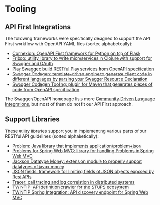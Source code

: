 # Tooling

## API First Integrations

The following frameworks were specifically designed to support the API First workflow with OpenAPI YAML files (sorted alphabetically):

* [Connexion: OpenAPI First framework for Python on top of Flask](https://github.com/zalando/connexion)
* [Friboo: utility library to write microservices in Clojure with support for Swagger and OAuth](https://github.com/zalando-stups/friboo)
* [Play Swagger: build RESTful Play services from OpenAPI specification](https://github.com/zalando/play-swagger)
* [Swagger Codegen: template-driven engine to generate client code in different languages by parsing your Swagger Resource Declaration](https://github.com/swagger-api/swagger-codegen)
* [Swagger Codegen Tooling: plugin for Maven that generates pieces of code from OpenAPI specification](https://github.com/zalando-stups/swagger-codegen-tooling)

The Swagger/OpenAPI homepage lists more [Community-Driven Language Integrations](http://swagger.io/open-source-integrations/),
but most of them do not fit our API First approach.

## Support Libraries

These utility libraries support you in implementing various parts of our RESTful API guidelines (sorted alphabetically):

* [Problem: Java library that implements application/problem+json](https://github.com/zalando/problem)
* [Problems for Spring Web MVC: library for handling Problems in Spring Web MVC](https://github.com/zalando/problem-spring-web)
* [Jackson Datatype Money: extension module to properly support datatypes of javax.money](https://github.com/zalando/jackson-datatype-money)
* [JSON fields: framework for limiting fields of JSON objects exposed by Rest APIs](https://github.com/zalando-incubator/json-fields)
* [Tracer: call tracing and log correlation in distributed systems](https://github.com/zalando/tracer)
* [TWINTIP: API definition crawler for the STUPS ecosystem](https://github.com/zalando-stups/twintip-crawler)
* [TWINTIP Spring Integration: API discovery endpoint for Spring Web MVC](https://github.com/zalando/twintip-spring-web)

